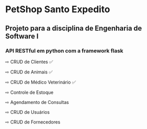 # PetShop Santo Expedito

## Projeto para a disciplina de Engenharia de Software I

### API RESTful em python com a framework flask

⇨ CRUD de Clientes ✅

⇨ CRUD de Animais ✅

⇨ CRUD de Médico Veterinário ✅

⇨ Controle de Estoque

⇨ Agendamento de Consultas

⇨ CRUD de Usuários

⇨ CRUD de Fornecedores
